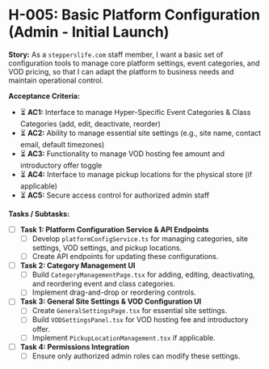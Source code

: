 # H-005: Basic Platform Configuration (Admin - Initial Launch)

**Story:** As a `stepperslife.com` staff member, I want a basic set of configuration tools to manage core platform settings, event categories, and VOD pricing, so that I can adapt the platform to business needs and maintain operational control.

**Acceptance Criteria:**
- ⏳ **AC1:** Interface to manage Hyper-Specific Event Categories & Class Categories (add, edit, deactivate, reorder)
- ⏳ **AC2:** Ability to manage essential site settings (e.g., site name, contact email, default timezones)
- ⏳ **AC3:** Functionality to manage VOD hosting fee amount and introductory offer toggle
- ⏳ **AC4:** Interface to manage pickup locations for the physical store (if applicable)
- ⏳ **AC5:** Secure access control for authorized admin staff

**Tasks / Subtasks:**

- [ ] **Task 1: Platform Configuration Service & API Endpoints**
  - [ ] Develop `platformConfigService.ts` for managing categories, site settings, VOD settings, and pickup locations.
  - [ ] Create API endpoints for updating these configurations.

- [ ] **Task 2: Category Management UI**
  - [ ] Build `CategoryManagementPage.tsx` for adding, editing, deactivating, and reordering event and class categories.
  - [ ] Implement drag-and-drop or reordering controls.

- [ ] **Task 3: General Site Settings & VOD Configuration UI**
  - [ ] Create `GeneralSettingsPage.tsx` for essential site settings.
  - [ ] Build `VODSettingsPanel.tsx` for VOD hosting fee and introductory offer.
  - [ ] Implement `PickupLocationManagement.tsx` if applicable.

- [ ] **Task 4: Permissions Integration**
  - [ ] Ensure only authorized admin roles can modify these settings. 